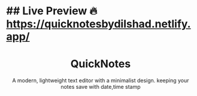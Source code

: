 # ## Live Preview 🔥 https://quicknotesbydilshad.netlify.app/
<h1 align="center">
  QuickNotes
</h1>
<p align="center">
  A modern, lightweight text editor with a minimalist design.
  keeping your notes save with date,time stamp
</p>
